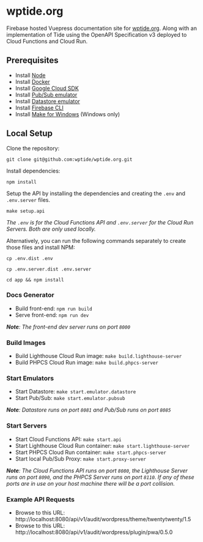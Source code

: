 # wptide.org
Firebase hosted Vuepress documentation site for [wptide.org](https://wptide.org). Along with an implementation of Tide using the OpenAPI Specification v3 deployed to Cloud Functions and Cloud Run.

## Prerequisites
* Install [Node](https://nodejs.org/en/download/)
* Install [Docker](https://docs.docker.com/get-docker/)
* Install [Google Cloud SDK](https://cloud.google.com/sdk/docs/install)
* Install [Pub/Sub emulator](https://cloud.google.com/pubsub/docs/emulator)
* Install [Datastore emulator](https://cloud.google.com/datastore/docs/tools/datastore-emulator)
* Install [Firebase CLI](https://firebase.google.com/docs/cli)
* Install [Make for Windows](http://gnuwin32.sourceforge.net/packages/make.htm) (Windows only)

## Local Setup

Clone the repository:

```
git clone git@github.com:wptide/wptide.org.git
```

Install dependencies:

```
npm install
```

Setup the API by installing the dependencies and creating the `.env` and `.env.server` files.

```
make setup.api
```

_The `.env` is for the Cloud Functions API and `.env.server` for the Cloud Run Servers. Both are only used locally._

Alternatively, you can run the following commands separately to create those files and install NPM:

```
cp .env.dist .env
```

```
cp .env.server.dist .env.server
```

```
cd app && npm install
```

### Docs Generator
* Build front-end: `npm run build`
* Serve front-end: `npm run dev`

_**Note**: The front-end dev server runs on port `8000`_

### Build Images
* Build Lighthouse Cloud Run image: `make build.lighthouse-server`
* Build PHPCS Cloud Run image: `make build.phpcs-server`

### Start Emulators
* Start Datastore: `make start.emulator.datastore`
* Start Pub/Sub: `make start.emulator.pubsub`

_**Note**: Datastore runs on port `8081` and Pub/Sub runs on port `8085`_

### Start Servers
* Start Cloud Functions API: `make start.api`
* Start Lighthouse Cloud Run container: `make start.lighthouse-server`
* Start PHPCS Cloud Run container: `make start.phpcs-server`
* Start local Pub/Sub Proxy: `make start.proxy-server`

_**Note**: The Cloud Functions API runs on port `8080`, the Lighthouse Server runs on port `8090`, and the PHPCS Server runs on port `8110`. If any of these ports are in use on your host machine there will be a port collision._

### Example API Requests
* Browse to this URL: http://localhost:8080/api/v1/audit/wordpress/theme/twentytwenty/1.5
* Browse to this URL: http://localhost:8080/api/v1/audit/wordpress/plugin/pwa/0.5.0
